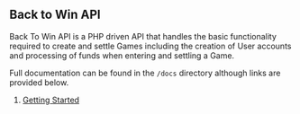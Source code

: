 ## Back to Win API

Back To Win API is a PHP driven API that handles the basic functionality required to create and
settle Games including the creation of User accounts and processing of funds when entering and settling
a Game.

Full documentation can be found in the `/docs` directory although links are provided below.

1) [Getting Started](https://github.com/joesweeny/back-to-win-api/tree/master/docs/getting-started.md)


